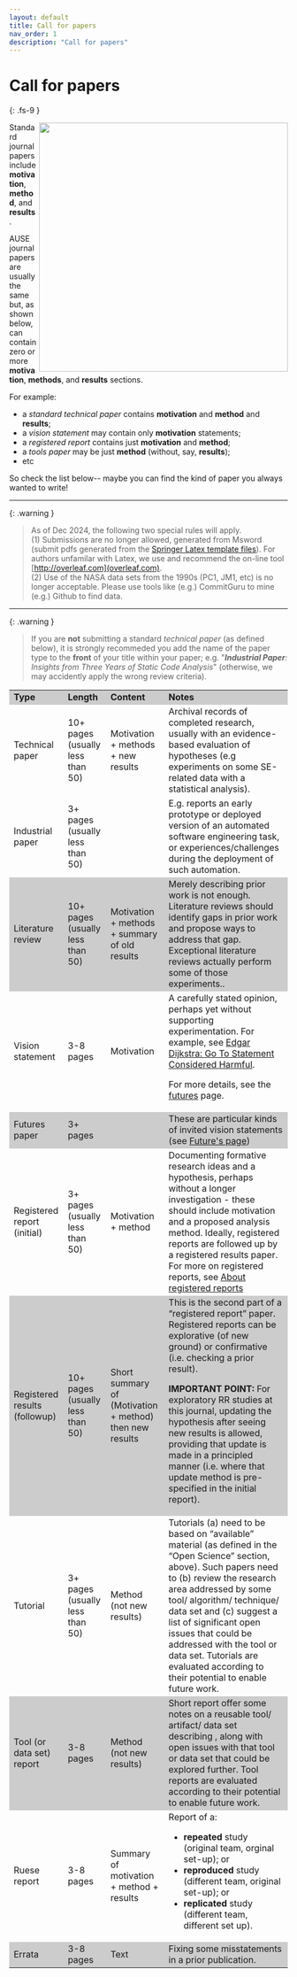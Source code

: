 ```yaml
---
layout: default
title: Call for papers
nav_order: 1
description: "Call for papers"
---
```


# Call for papers
{: .fs-9 }


<img src="/img/venn.png" align=right width=450>

Standard journal papers include **motivation**, **method**, and **results**. 

AUSE journal papers are usually the same but, as shown below, can contain zero or more
**motivation**, **methods**, and **results** sections.

For example:

- a _standard technical paper_ contains **motivation** and **method**  and **results**;
- a _vision statement_ may contain only **motivation** statements;
- a _registered report_ contains just **motivation** and **method**;
- a _tools paper_ may be just **method** (without, say, **results**);
- etc

So check the list below-- maybe you can find the kind of paper you always wanted to write!

---

{: .warning }  
> As of Dec 2024, the following two special rules will apply. <br>(1) Submissions are no longer allowed, generated from Msword (submit pdfs generated from the
[Springer Latex template files](https://resource-cms.springernature.com/springer-cms/rest/v1/content/18782940/data/v11)). For authors unfamilar with Latex, we use and recommend the on-line tool [http://overleaf.com](overleaf.com). <br>
(2) Use of the NASA data sets from the 1990s (PC1, JM1, etc) is no longer acceptable. Please use tools like (e.g.) CommitGuru to mine (e.g.) Github to find data.

---

{: .warning }
> If you are **not** submitting a standard _technical paper_ (as defined below), it is strongly recommeded you add the name of the paper type
to the **front** of your title within your paper; e.g. "_**Industrial Paper**: Insights from Three Years of Static Code Analysis_"
(otherwise, we may accidently apply the wrong review criteria). 



<font size="1">
<table>
<tr style="background-color: #CCCCCC;"><td><b>Type</b></td><td> <b>Length</b></td><td> <b>Content</b> </td><td style="min-width: 100px; width=100px;"> <b>Notes</b></td></tr>
<tr><td>Technical paper </td><td> 10+ pages (usually less than 50) </td><td> Motivation + methods  +  new results </td><td> Archival records of completed research, usually with an  evidence-based evaluation of hypotheses (e.g experiments on some SE-related data with a statistical analysis).   </td></tr>
<tr><td>Industrial paper </td><td> 3+ pages (usually less than 50)</td><td> </td><td> E.g. reports an early prototype or deployed version of an automated software engineering task, or experiences/challenges during the deployment of such automation.</td></tr>
<tr style="background-color: #CCCCCC;"><td>Literature review </td><td> 10+ pages (usually less than 50) </td><td> Motivation + methods + summary of old results  </td><td> Merely describing prior work is not  enough. Literature reviews should identify gaps in prior work and propose ways to address that gap. Exceptional literature reviews actually perform some of those experiments..</td></tr>
<tr><td>Vision statement </td><td> 3-8 pages </td><td> Motivation </td><td> A carefully stated opinion, perhaps yet without supporting experimentation.  For example, see <a href="https://homepages.cwi.nl/~storm/teaching/reader/Dijkstra68.pdf">Edgar Dijkstra: Go To Statement Considered Harmful</a>.<p>For more details,
see the <a href="futures.html">futures</a> page. </p> </td></tr>
<tr style="background-color: #CCCCCC;"><td>Futures paper</td><td>3+ pages</td><td>  </td><td> These are particular kinds of invited vision statements (see <a href="futures.html">Future's page</a>)</td></tr>
<tr><td>Registered report (initial) </td><td> 3+ pages (usually less than 50) </td><td> Motivation + method </td><td> Documenting  formative research ideas and a hypothesis, perhaps without a longer investigation -  these should include motivation and a proposed analysis method.  Ideally, registered reports are followed up by a registered results paper. For more on registered reports, see <a href="https://rr.peercommunityin.org/about/about">About registered reports</a></td></tr>
<tr style="background-color: #CCCCCC;"><td>Registered results<br>(followup) </td><td> 10+ pages (usually less than 50) </td><td> Short summary of (Motivation + method) then new results </td><td> This is the second part of a “registered report” paper.  Registered reports  can be explorative (of new ground) or confirmative (i.e. checking a prior result). <p><b>IMPORTANT POINT:</b> For exploratory RR studies at this journal,  updating the  hypothesis after seeing new results is allowed, providing that update is made  in a principled manner (i.e. where that update method is pre-specified in the initial report).</p></td></tr>
<tr><td>Tutorial </td><td> 3+ pages (usually less than 50) </td><td> Method (not new results) </td><td> Tutorials (a) need to be based on  “available” material  (as defined in the “Open Science” section, above).  Such papers need to (b) review the research area addressed by some tool/ algorithm/ technique/   data set and (c) suggest a list of significant open issues  that could be  addressed with the tool or data set. Tutorials are evaluated  according to their potential to enable future work.</td></tr>
<tr style="background-color: #CCCCCC;"><td>Tool (or data set) report </td><td> 3-8 pages </td><td> Method (not  new results) </td><td> Short report offer some notes on a  reusable tool/ artifact/ data set describing , along with open issues with that   tool or data set that could be explored further.  Tool reports are evaluated  according to their potential to enable future work.</td></tr>
<tr><td>Ruese report</td><td> 3-8 pages </td><td> Summary of motivation + method + results </td><td>
                Report of a:<ul><li><b>repeated</b> study (original team, orginal set-up); or</li>
                                <li><b>reproduced</b>  study (different team, original set-up); or</li>
                                <li><b>replicated</b> study (different team, different set up).</li></ul> </td></tr>
<tr style="background-color: #CCCCCC;"><td>Errata </td><td> 3-8 pages </td><td> Text </td><td> Fixing some misstatements in a prior publication.  </td></tr>
</table>
</font>

